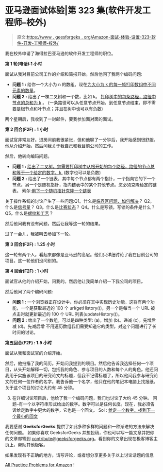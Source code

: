 # 亚马逊面试体验|第 323 集(软件开发工程师–校外)

> 原文:[https://www . geesforgeks . org/Amazon-面试-体验-设置-323-软件-开发-工程师-校外/](https://www.geeksforgeeks.org/amazon-interview-experience-set-323-software-development-engineer-off-campus/)

我在校外申请了海得拉巴亚马逊的软件开发工程师的职位。

**第 1 轮(电话):1 小时**

面试从我对目前公司工作的介绍和简报开始。然后他问了我两个编码问题:

*   **问题 1 :** 给你一个大小为 n 的数组。现在[为大小为 k 的每一帧打印数组中不同元素的数量](https://practice.geeksforgeeks.org/problems/count-distinct-elements-in-every-window/1)。
*   **问题 2 :** 给出了一棵二叉树和一个数，比如 k。
    [打印树中的每条路径，路径中节点的总和为 k](https://practice.geeksforgeeks.org/problems/k-sum-paths/1) 。
    (一条路径可以从任意节点开始，到任意节点结束，即不需要是根节点和叶节点；并且在树中也可以有负数)

两个星期后，我收到了一封邮件，要我参加面对面的面试。

**第 2 回合(F2F) : 1 小时**

面试官非常友好。进房间前我很紧张，但和他聊了一分钟后，我开始感到很舒服。他从介绍开始，然后问我关于我自己和我目前公司的工作。

然后，他转向编码问题。

*   **问题 1 :** [给出了二叉树。您需要打印树中从根开始的每个路径，路径的节点总和等于一个给定的数字，k.](https://practice.geeksforgeeks.org/problems/root-to-leaf-paths/1) (数字也可以是负数)
*   **问题 2 :** 给出了一个链表，其中每个节点都有两个指针，一个指向它的下一个节点，另一个是随机指针，指向链表中的某个其他节点。您必须克隆给定的链表。
    索尔:[用下一个随机指针克隆一个链表](https://practice.geeksforgeeks.org/problems/clone-a-linked-list-with-next-and-random-pointer/1)

关于操作系统的讨论产生了一些问题:Q1。什么是[临界区问题，如何解决](https://www.geeksforgeeks.org/g-fact-70/)？
Q2。什么是[信号量](https://www.geeksforgeeks.org/semaphores-operating-system/)？
Q3。什么是[比赛状态](https://www.geeksforgeeks.org/operating-system-process-synchronization/)？
Q4。什么是写锁，写锁的条件是什么？
Q5。什么是[螺纹和工艺](https://www.geeksforgeeks.org/operating-system-process-based-thread-based-multitasking/)？

然后他问我有没有问题，然后让我等这一轮的结果。

过了一会儿，我被叫去参加下一轮。

**第 3 回合(F2F) : 1.25 小时**

这一轮有两个人，看起来都像是亚马逊的高层。他们只详细讨论了我在目前公司的项目。这一轮他们没问别的。

**第 4 回合(F2F) : 1 小时**

面试官从他的介绍开始，问我的。然后他让我简单介绍一下我公司的项目。

然后他问了两个编码问题:

*   **问题 1 :** 一个浏览器正在设计中，你必须在其中实现历史功能，这将有两个功能，一个是获取最近的 100 个 url(getHistory())，另一个是每当一个 URL 被点击时就更新最近的 100 个 URL 列表(updateHistory())。
*   **问题 2 :** 给出了一个数组，可以是四种类型:
    (a)。增加
    (b)。递减
    (c)。先增后减
    (d)。先减后增
    不用遍历数组我们需要知道它的类型。对这个问题进行了长时间的讨论。

**第五回合(F2F) : 1.5 小时**

面试从我和面试官的介绍开始。

然后，他扫描了我的简历，开始问我提到的项目。然后他告诉我选择任何一个项目，从头开始解释一切，包括我的角色、参与项目的人数和每个人的角色。他还问我用于实施该项目的研究论文的标题，但我不记得标题了，所以他问我参与研究论文的任何一位作者的名字。我告诉他一个名字，他只在他的笔记本电脑上找报纸。关于这个项目的讨论大约有 45 分钟。

3.  在详细讨论项目后，他给了我一个编码问题，我们也讨论了大约 45 分钟。
    问题–有一个以字符串形式给出的数字。数字可以是任何长度。现在，我必须告诉给定数字中更大的数字，它也是一个回文。
    Sol : [给定一个数字，找到下一个最小的回文](https://practice.geeksforgeeks.org/problems/next-greater-even-number/0)

我要感谢 **GeeksforGeeks** 提供了如此多种多样的问题和一种渐进的方法来解决任何问题。
如果你喜欢 GeeksforGeeks 并想投稿，你也可以写一篇文章并把你的文章邮寄到 contribute@geeksforgeeks.org。看到你的文章出现在极客博客主页上，帮助其他极客。

如果发现有不正确的地方，请写评论，或者想分享更多关于以上讨论话题的信息

[All Practice Problems for Amazon](https://practice.geeksforgeeks.org/company/Amazon/) !